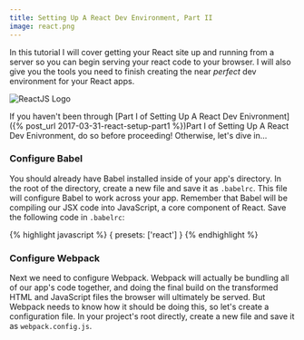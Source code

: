```yaml
---
title: Setting Up A React Dev Environment, Part II
image: react.png
---
```


In this tutorial I will cover getting your React site up and running from a server so you can begin serving your react code to your browser. I will also give you the tools you need to finish creating the near _perfect_ dev environment for your React apps.

<div class="img-container"><img src="{{ "/assets/preview_images/reactjspt2.jpg" | relative_url }}" alt="ReactJS Logo" class="article-image"></div>

If you haven't been through [Part I of Setting Up A React Dev Enivronment]({% post_url 2017-03-31-react-setup-part1 %})Part I of Setting Up A React Dev Enivronment, do so before proceeding! Otherwise, let's dive in...

### Configure Babel

You should already have Babel installed inside of your app's directory. In the root of the directory, create a new file and save it as `.babelrc`. This file will configure Babel to work across your app. Remember that Babel will be compiling our JSX code into JavaScript, a core component of React. Save the following code in `.babelrc`:

{% highlight javascript %}
{ presets: ['react'] }
{% endhighlight %}

### Configure Webpack

Next we need to configure Webpack. Webpack will actually be bundling all of our app's code together, and doing the final build on the transformed HTML and JavaScript files the browser will ultimately be served. But Webpack needs to know how it should be doing this, so let's create a configuration file. In your project's root directly, create a new file and save it as `webpack.config.js`.